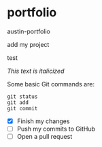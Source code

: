 # portfolio
austin-portfolio

add my project

test

*This text is italicized*

Some basic Git commands are:
```
git status
git add
git commit
```
- [x] Finish my changes
- [ ] Push my commits to GitHub
- [ ] Open a pull request

